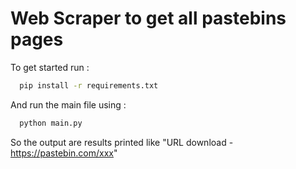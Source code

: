# Web Scraper to get all pastebins pages

To get started run :
```bash
  pip install -r requirements.txt
```
And run the main file using :
```bash
  python main.py
``` 
So the output are results printed like "URL download - https://pastebin.com/xxx"

